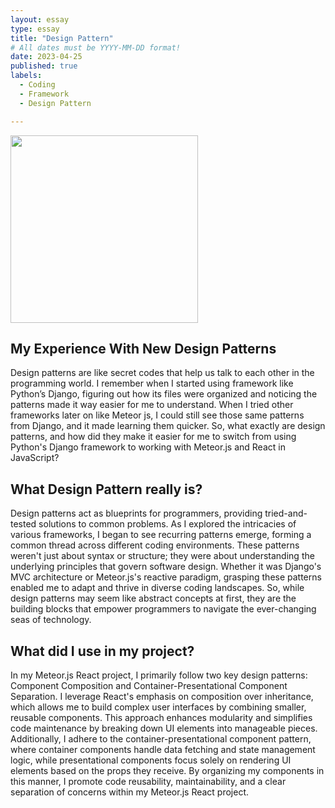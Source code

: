 ```yaml
---
layout: essay
type: essay
title: "Design Pattern"
# All dates must be YYYY-MM-DD format!
date: 2023-04-25
published: true
labels:
  - Coding
  - Framework
  - Design Pattern

---
```


<img width="300px" class="rounded float-start pe-4" src="https://encrypted-tbn0.gstatic.com/images?q=tbn:ANd9GcQ2wuaNbKisxwvTwSMuugQqRl6WmVxc1YHR2oxYNpeQSg&s">


## My Experience With New Design Patterns

Design patterns are like secret codes that help us talk to each other in the programming world. I remember when I started using framework like Python’s Django, figuring out how its files were organized and noticing the patterns made it way easier for me to understand. When I tried other frameworks later on like Meteor js, I could still see those same patterns from Django, and it made learning them quicker. So, what exactly are design patterns, and how did they make it easier for me to switch from using Python's Django framework to working with Meteor.js and React in JavaScript?


## What Design Pattern really is?

Design patterns act as blueprints for programmers, providing tried-and-tested solutions to common problems. As I explored the intricacies of various frameworks, I began to see recurring patterns emerge, forming a common thread across different coding environments. These patterns weren't just about syntax or structure; they were about understanding the underlying principles that govern software design. Whether it was Django's MVC architecture or Meteor.js's reactive paradigm, grasping these patterns enabled me to adapt and thrive in diverse coding landscapes. So, while design patterns may seem like abstract concepts at first, they are the building blocks that empower programmers to navigate the ever-changing seas of technology.

## What did I use in my project?
In my Meteor.js React project, I primarily follow two key design patterns: Component Composition and Container-Presentational Component Separation. I leverage React's emphasis on composition over inheritance, which allows me to build complex user interfaces by combining smaller, reusable components. This approach enhances modularity and simplifies code maintenance by breaking down UI elements into manageable pieces. Additionally, I adhere to the container-presentational component pattern, where container components handle data fetching and state management logic, while presentational components focus solely on rendering UI elements based on the props they receive. By organizing my components in this manner, I promote code reusability, maintainability, and a clear separation of concerns within my Meteor.js React project.
